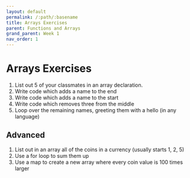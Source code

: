 ```yaml
---
layout: default
permalink: /:path/:basename
title: Arrays Exercises
parent: Functions and Arrays
grand_parent: Week 1
nav_order: 1
---
```


# Arrays Exercises

1. List out 5 of your classmates in an array declaration.
2. Write code which adds a name to the end
3. Write code which adds a name to the start
4. Write code which removes three from the middle
5. Loop over the remaining names, greeting them with a hello (in any language)

## Advanced

1. List out in an array all of the coins in a currency (usually starts 1, 2, 5)
2. Use a for loop to sum them up
3. Use a map to create a new array where every coin value is 100 times larger

